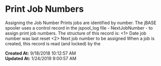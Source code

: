 # Print Job Numbers

Assigning the Job Number Prints jobs are identified by number. The jBASE spooler uses a control record in the jspool_log file - NextJobNumber - to assign print job numbers. The structure of this record is: &lt;1&gt; Date job number was last reset &lt;2&gt; Next job number to be assigned When a job is created, this record is read (and locked) by the   

**Created At:** 9/18/2018 10:12:57 AM  
**Updated At:** 1/24/2019 9:00:57 AM  

